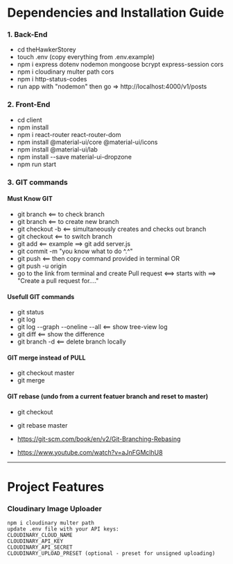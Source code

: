 # Dependencies and Installation Guide

### 1. Back-End

- cd theHawkerStorey
- touch .env (copy everything from .env.example)
- npm i express dotenv nodemon mongoose bcrypt express-session cors
- npm i cloudinary multer path cors
- npm i http-status-codes
- run app with "nodemon" then go => http://localhost:4000/v1/posts

### 2. Front-End

- cd client
- npm install
- npm i react-router react-router-dom
- npm install @material-ui/core @material-ui/icons
- npm install @material-ui/lab
- npm install --save material-ui-dropzone
- npm run start

### 3. GIT commands

#### Must Know GIT

- git branch <== to check branch
- git branch <branchName> <== to create new branch
- git checkout -b <newBranchName> <== simultaneously creates and checks out branch
- git checkout <branchName> <== to switch branch
- git add <fileYouWorkedOn> <== example ==> git add server.js
- git commit -m "you know what to do ^.^"
- git push <== then copy command provided in terminal
  OR
- git push -u origin <branchName>
- go to the link from terminal and create Pull request <==> starts with ==> "Create a pull request for...."

#### Usefull GIT commands

- git status
- git log
- git log --graph --oneline --all <== show tree-view log
- git diff <== show the difference
- git branch -d <branchName> <== delete branch locally

#### GIT merge instead of PULL

- git checkout master
- git merge <branchName>

#### GIT rebase (undo from a current featuer branch and reset to master)

- git checkout <experiment>
- git rebase master

- https://git-scm.com/book/en/v2/Git-Branching-Rebasing
- https://www.youtube.com/watch?v=aJnFGMclhU8

---

# Project Features

### Cloudinary Image Uploader

```
npm i cloudinary multer path
update .env file with your API keys:
CLOUDINARY_CLOUD_NAME
CLOUDINARY_API_KEY
CLOUDINARY_API_SECRET
CLOUDINARY_UPLOAD_PRESET (optional - preset for unsigned uploading)
```
